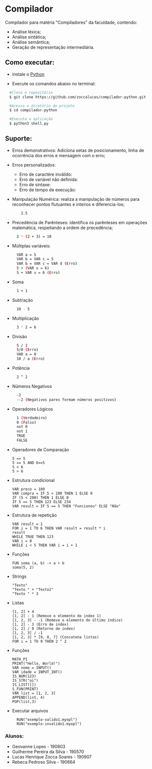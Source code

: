 # Compilador

Compilador para matéria "Compiladores" da faculdade, contendo:

- Análise léxica;
- Análise sintática;
- Análise semântica;
- Geração de representação intermediária.

## Como executar:

-  Instale o [Python](https://www.python.org/)

-  Execute os comandos abaixo no terminal:

```bash
  #Clona o repositório
  $ git clone https://github.com/zoccalucas/compilador-python.git

  #Acessa o diretório do projeto
  $ cd compilador-python

  #Executa a aplicação
  $ python3 shell.py
```

## Suporte:
  - Erros demonstrativos: Adiciona setas de posicionamento, linha de ocorrência dos erros e mensagem com o erro;
  - Erros personalizados: 
    - Erro de caractére inválido:
    - Erro de variável não definida:
    - Erro de sintaxe:
    - Erro de tempo de execução:
  - Manipulação Numérica: realiza a manipulação de números para reconhecer pontos flutuantes e inteiros e diferencia-los;
    ```bash
        2.5
    ```
  - Precedência de Parênteses: identifica os parênteses em operações matemática, respeitando a ordem de precedência;
    ```bash
      2 * (2 + 3) = 10
    ```
  
  - Múltiplas variáveis: 
    ```bash
      VAR a = 5
      VAR b = VAR c = 5
      VAR b = VAR c = VAR d (Erro)
      5 + (VAR x = 6)
      5 + VAR x = 6 (Erro)
    ```

  - Soma
    ```bash
      1 + 1 
    ``` 
  - Subtração
    ```bash
      10 - 5
    ```
  - Multiplicação
    ```bash
      3 * 2 = 6
    ```
  - Divisão
    ```bash
      5 / 2
      5/0 (Erro)
      VAR a = 0
      10 / a (Erro)
    ```

  - Potência
    ```bash
      2 ^ 2
    ```

  - Números Negativos
    ```bash
      -2
      --2 (Negativos pares formam números positivos)
    ```
  - Operadores Lógicos 
    ```bash
      1 (Verdadeiro)
      0 (Falso)
      not 0
      not 1
      TRUE
      FALSE
    ```
  - Operadores de Comparação
    ```
    5 == 5
    5 == 5 AND 6==5
    5 < 6
    5 > 6
    ```
  - Estrutura condicional 
    ```
    VAR preco = 100
    VAR compra = IF 5 < 200 THEN 1 ELSE 0
    IF (5 < 200) THEN 1 ELSE 0
    IF 5 == 5 THEN 123 ELSE 234
    VAR result = IF 5 == 5 THEN "Funcionou" ELSE "Não"
    ```

  - Estrutura de repetição
    ```
    VAR result = 1
    FOR i = 1 TO 6 THEN VAR result = result * i
    result
    WHILE TRUE THEN 123 
    VAR i = 0
    WHILE i < 5 THEN VAR i = i + 1
    ```

  - Funções
    ```
    FUN soma (a, b) -> a + b
    soma(5, 2)   
    ```

  - Strings
    ```
    "Texto" 
    "Texto " + "Texto2"
    "Texto " * 3
    ```

  - Listas
    ```
    [1, 2] + 4
    [1, 2] - 1 (Remove o elemento do index 1)
    [1, 2, 3] - -1 (Remove o elemento do último índice)
    [1, 2] - 3 (Erro de index)
    [1, 2] / 0 (Retorno de index)
    [1, 2, 3] / -1
    [1, 2, 3] * [9, 8, 7] (Concatena listas)
    FOR i = 1 TO 9 THEN 2 ^ 2
    ```

  - Funções 
    ```
    MATH_PI
    PRINT("Hello, World!")
    VAR nome = INPUT()
    VAR idade = INPUT_INT()
    IS_NUM(123)
    IS_STR("oi")
    IS_LIST([])
    S_FUN(PRINT)
    VAR list = [1, 2, 3]
    APPEND(list, 4)
    POP(list,3)
    ```

  - Executar arquivos
    ```
      RUN("exemplo-valido1.myopl")
      RUN("exemplo-invalido1.myopl")
    ```

### Alunos:

- Geovanne Lopes - 190803
- Guilherme Pereira da Silva - 190570
- Lucas Henrique Zocca Soares - 190907
- Rebeca Pedroso Silva - 190664
